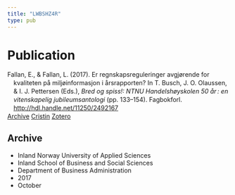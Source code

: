```yaml
---
title: "LWBSHZ4R"
type: pub
---
```

<h1>Publication</h1>
<article id="csl-bib-container-LWBSHZ4R" class="csl-bib-container">
  <div class="csl-bib-body" style="line-height: 1.35; padding-left: 1em; text-indent:-1em;">
  <div class="csl-entry">Fallan, E., &amp; Fallan, L. (2017). Er regnskapsreguleringer avgj&#xF8;rende for kvaliteten p&#xE5; milj&#xF8;informasjon i &#xE5;rsrapporten? In T. Busch, J. O. Olaussen, &amp; I. J. Pettersen (Eds.), <i>Bred og spiss!: NTNU Handelsh&#xF8;yskolen 50 &#xE5;r&#x202F;: en vitenskapelig jubileumsantologi</i> (pp. 133&#x2013;154). Fagbokforl. <a href="http://hdl.handle.net/11250/2492167">http://hdl.handle.net/11250/2492167</a></div>
</div>
  <div class="csl-bib-buttons">
    <a href="#taxonomy-article-LWBSHZ4R" class="csl-bib-button">Archive</a>
    <a href alt="Cristin URL" class="csl-bib-button">Cristin</a>
    <a href alt="Zotero URL" class="csl-bib-button">Zotero</a>
  </div>
  <div id="csl-bib-meta-container-LWBSHZ4R"></div>
</article>
<div id="csl-bib-meta-LWBSHZ4R" class="csl-bib-meta">
  <article id="taxonomy-article-LWBSHZ4R" class="taxonomy-article">
    <h1>Archive</h1>
    <ul>
      <li>Inland Norway University of Applied Sciences</li>
      <li>Inland School of Business and Social Sciences</li>
      <li>Department of Business Administration</li>
      <li>2017</li>
      <li>October</li>
    </ul>
  </article>
</div>
